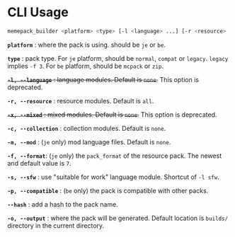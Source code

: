 # CLI Usage

``` sh
memepack_builder <platform> <type> [-l <language> ...] [-r <resource> ...] [-x <mixed> ...] [-c <collection> ...] [-m <mod> ...] [-f <format>] [-s] [-p] [--hash] [-o <output>]
```

**`platform`** : where the pack is using. should be `je` or `be`.

**`type`** : pack type. For `je` platform, should be `normal`, `compat` or `legacy`. `legacy` implies `-f 3`. For `be` platform, should be `mcpack` or `zip`.

~~**`-l, --language`** : language modules. Default is `none`.~~ This option is deprecated.

**`-r, --resource`** : resource modules. Default is `all`.

~~**`-x, --mixed`** : mixed modules. Default is `none`.~~ This option is deprecated.

**`-c, --collection`** : collection modules. Default is `none`.

**`-m, --mod`** : (`je` only) mod language files. Default is `none`.

**`-f, --format`**: (`je` only) the `pack_format` of the resource pack. The newest and default value is `7`.

**`-s, --sfw`** : use "suitable for work" language module. Shortcut of `-l sfw`.

**`-p, --compatible`** : (`be` only) the pack is compatible with other packs.

**`--hash`** : add a hash to the pack name.

**`-o, --output`** : where the pack will be generated. Default location is `builds/` directory in the current directory.
